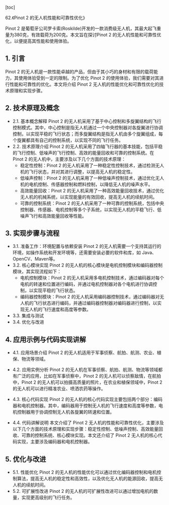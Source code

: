 
[toc]                    
                
                
62.《Pinot 2 的无人机性能和可靠性优化》

Pinot 2 是葡萄牙公司罗卡索(Roskilde)开发的一款消费级无人机，其最大起飞重量为380克，有效载荷为200克。本文旨在探讨Pinot 2 的无人机性能和可靠性优化，以便提高其性能和使用体验。

## 1. 引言

Pinot 2 的无人机是一款性能卓越的产品，但由于其小巧的身材和有限的载荷能力，其使用体验受到一定的限制。为了优化 Pinot 2 的使用体验，我们需要对其进行性能和可靠性的优化。本文将介绍 Pinot 2 无人机的性能优化和可靠性优化的技术原理和实现步骤。

## 2. 技术原理及概念

- 2.1. 基本概念解释
Pinot 2 的无人机采用了基于中心控制和多旋翼结构的飞行控制模式。其中，中心控制是指无人机通过一个中央控制器对各旋翼进行协调控制，以实现平稳的飞行状态；而多旋翼结构是指无人机由多个旋翼组成，每个旋翼都具有自己的控制系统，以实现不同的飞行任务。
- 2.2. 技术原理介绍
Pinot 2 的无人机采用了四轴飞行器的基本技能，包括平稳的飞行控制、低噪声的飞行控制、高效的能量回收和可靠的控制系统。在 Pinot 2 的无人机中，主要涉及以下几个方面的技术原理：
	* 稳定性控制：Pinot 2 的无人机采用了一种稳定性控制技术，通过检测无人机的飞行状态，并对其进行调整，以提高无人机的稳定性。
	* 低噪声控制：Pinot 2 的无人机采用了一种低噪声控制技术，通过优化无人机的电机控制、传感器控制和燃料控制，以降低无人机的噪声水平。
	* 高效能量回收：Pinot 2 的无人机采用了一种高效能量回收技术，通过优化无人机的机械系统，以实现能量的有效回收，提高无人机的续航时间。
	* 可靠的控制系统：Pinot 2 的无人机采用了一种可靠的控制系统，包括中央控制器、传感器、电机控制等多个子系统，以实现无人机的平稳飞行、低噪声飞行和高效能量回收等性能。

## 3. 实现步骤与流程

- 3.1. 准备工作：环境配置与依赖安装
Pinot 2 的无人机需要一个支持其运行的环境，如操作系统和开发环境等，还需要安装必要的软件和库，如 Java、OpenCV、Maven等。
- 3.2. 核心模块实现
Pinot 2 的无人机的核心模块是电机控制模块和编码器控制模块，其实现流程如下：
	* 电机控制模块：Pinot 2 的无人机采用多电机控制技术，通过编码器对每个电机的转速和位置进行编码，并通过电机控制器对各个电机进行协调控制，以实现平稳的飞行状态。
	* 编码器控制模块：Pinot 2 的无人机采用编码器控制技术，通过编码器对无人机的飞行状态进行编码，并通过编码器控制器对编码器进行控制，以实现无人机的飞行速度和高度等参数。
- 3.3. 集成与测试
- 3.4. 优化与改进

## 4. 应用示例与代码实现讲解

- 4.1. 应用场景介绍
Pinot 2 的无人机适用于军事侦察、航拍、航测、农业、植保、物流等领域。
- 4.2. 应用实例分析
Pinot 2 的无人机在军事侦察、航拍、航测、物流等领域都有广泛的应用，比如在军事侦察中，Pinot 2 的无人机可以侦察敌情，在航拍中，Pinot 2 的无人机可以拍摄高质量的照片，在农业和植保领域中，Pinot 2 的无人机可以进行精准农业、喷洒农药等操作。
- 4.3. 核心代码实现
Pinot 2 的无人机的核心代码实现主要包括两个部分：编码器和电机控制器。其中，编码器用于控制无人机的飞行速度和高度等参数，电机控制器用于协调控制无人机各旋翼的转速和位置。

- 4.4. 代码讲解说明
本文介绍了 Pinot 2 无人机的性能和可靠性优化，主要涉及以下几个方面的技术原理和实现步骤：稳定性控制、低噪声控制、高效能量回收、可靠的控制系统、核心模块实现。本文还介绍了 Pinot 2 无人机的核心代码实现，主要涉及编码器和电机控制器。

## 5. 优化与改进

- 5.1. 性能优化
Pinot 2 的无人机的性能优化可以通过优化编码器控制和电机控制算法，提高无人机的稳定性和高效性，以及优化无人机的能源回收，提高无人机的续航时间。
- 5.2. 可扩展性改进
Pinot 2 的无人机的可扩展性改进可以通过增加电机的数量，实现更高级别的飞行任务。

